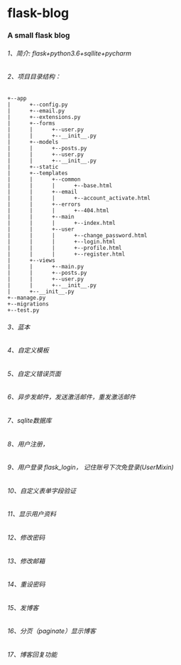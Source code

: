 # flask-blog
### A small flask blog
###### 1、简介: flask+python3.6+sqllite+pycharm
###### 2、项目目录结构：

    +--app  
    |      +--config.py  
    |      +--email.py  
    |      +--extensions.py
    |      +--forms
    |      |      +--user.py
    |      |      +--__init__.py
    |      +--models
    |      |      +--posts.py
    |      |      +--user.py
    |      |      +--__init__.py
    |      +--static
    |      +--templates
    |      |      +--common
    |      |      |      +--base.html
    |      |      +--email
    |      |      |      +--account_activate.html
    |      |      +--errors
    |      |      |      +--404.html
    |      |      +--main
    |      |      |      +--index.html
    |      |      +--user
    |      |      |      +--change_password.html
    |      |      |      +--login.html
    |      |      |      +--profile.html
    |      |      |      +--register.html
    |      +--views
    |      |      +--main.py
    |      |      +--posts.py
    |      |      +--user.py
    |      |      +--__init__.py
    |      +--__init__.py
    +--manage.py
    +--migrations
    +--test.py


###### 3、蓝本
###### 4、自定义模板
###### 5、自定义错误页面
###### 6、异步发邮件，发送激活邮件，重发激活邮件
###### 7、sqlite数据库
###### 8、用户注册，
###### 9、用户登录 flask_login， 记住账号下次免登录(UserMixin)
###### 10、自定义表单字段验证
###### 11、显示用户资料
###### 12、修改密码
###### 13、修改邮箱
###### 14、重设密码
###### 15、发博客
###### 16、分页（paginate）显示博客
###### 17、博客回复功能
